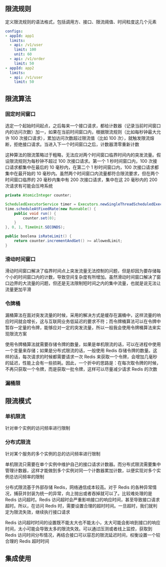 ## 限流规则
定义限流规则的语法格式，包括调用方、接口、限流阈值、时间粒度这几个元素

```yaml
configs:
- appId: app1
  limits:
  - api: /v1/user
    limit: 100
    unit: 60
  - api: /v1/order
    limit: 50
- appId: app2
  limits:
  - api: /v1/user
    limit: 50
```


## 限流算法
### 固定时间窗口
选定一个起始时间起点，之后每来一个接口请求，都给计数器（记录当前时间窗口内的访问次数）加一，如果在当前时间窗口内，根据限流规则（比如每秒钟最大允许 100 次接口请求），累加访问次数超过限流值（比如 100 次），就触发限流熔断，拒绝接口请求。当进入下一个时间窗口之后，计数器清零重新计数

这种算法的限流策略过于粗略，无法应对两个时间窗口临界时间内的突发流量。假设限流规则为每秒钟不超过 100 次接口请求。第一个 1 秒时间窗口内，100 次接口请求都集中在最后的 10 毫秒内，在第二个 1 秒时间窗口内，100 次接口请求都集中在最开始的 10 毫秒内。虽然两个时间窗口内流量都符合限流要求，但在两个时间窗口临界的 20 毫秒内集中有 200 次接口请求，集中在这 20 毫秒内的 200 次请求有可能会压垮系统

```java
private AtomicInteger counter;

ScheduledExecutorService timer = Executors.newSingleThreadScheduledExecutor();
time.scheduleAtFixedRate(new Runnable() {
    public void run() {
        counter.set(0);
    }
}, 0, 1, TimeUnit.SECONDS);
```
```java
public boolena isRateLimit() {
    return counter.incrementAndGet() >= allowedLimit;
}
```

### 滑动时间窗口
滑动时间窗口解决了临界时间点上突发流量无法控制的问题，但是却因为要存储每个小的时间窗口内的计数，导致空间复杂度有所增加。虽然滑动时间窗口解决了窗口边界的大流量的问题，但还是无法限制短时间之内的集中流量，也就是说无法让流量更加平滑

### 令牌桶
漏桶算法在面对突发流量的时候，采用的解决方式是缓存在漏桶中，这样流量的响应时间就会增长，这与互联网业务低延迟的要求不符；而令牌桶算法可以在令牌中暂存一定量的令牌，能够应对一定的突发流量，所以一般我会使用令牌桶算法来实现限流方案

使用令牌桶算法就需要存储令牌的数量，如果是单机限流的话，可以在进程中使用一个变量来存储；如果是分布式限流的话，一般使用 Redis 存储令牌的数量。这样的话，每次请求的时候都需要请求一次 Redis 来获取一个令牌，会增加几毫秒的延迟，性能上会有一些损耗。因此，一个折中的思路是：在每次取令牌的时候，不再只获取一个令牌，而是获取一批令牌，这样可以尽量减少请求 Redis 的次数


### 漏桶限


## 限流模式
### 单机限流
针对单个实例的访问频率进行限制

### 分布式限流
针对某个服务的多个实例的总的访问频率进行限制

单机限流只需要在单个实例中维护自己的接口请求计数器。而分布式限流需要集中管理计数器，这样才能做到多个实例对同一个计数器累加计数，以便实现对多个实例总访问频率的限制

分布式限流基于外部存储 Redis，网络通信成本较高。对于 Redis 的各种异常情况，捕获并封装为统一的异常，向上抛出或者吞掉就可以了。比较难处理的是 Redis 访问超时。Redis 访问超时会严重影响接口的响应时间，甚至导致接口请求超时。所以，在访问 Redis 时，需要设置合理的超时时间。一旦超时，我们就判定为限流失效，继续执行接口请求

Redis 访问超时时间的设置既不能太大也不能太小，太大可能会影响到接口的响应时间，太小可能会导致太多的限流失效。可以通过压测或者线上监控，获取到 Redis 访问时间分布情况，再结合接口可以容忍的限流延迟时间，权衡设置一个较合理的 Redis 超时时间


## 集成使用
